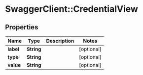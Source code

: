 # SwaggerClient::CredentialView

## Properties
Name | Type | Description | Notes
------------ | ------------- | ------------- | -------------
**label** | **String** |  | [optional] 
**type** | **String** |  | [optional] 
**value** | **String** |  | [optional] 


